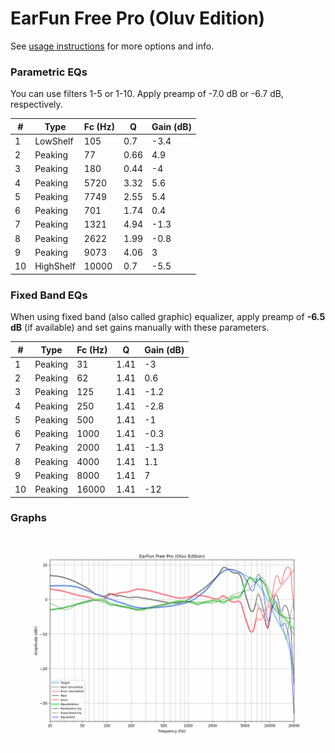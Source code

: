 # EarFun Free Pro (Oluv Edition)
See [usage instructions](https://github.com/jaakkopasanen/AutoEq#usage) for more options and info.

### Parametric EQs
You can use filters 1-5 or 1-10. Apply preamp of -7.0 dB or -6.7 dB, respectively.

|   # | Type      |   Fc (Hz) |    Q |   Gain (dB) |
|-----|-----------|-----------|------|-------------|
|   1 | LowShelf  |       105 | 0.7  |        -3.4 |
|   2 | Peaking   |        77 | 0.66 |         4.9 |
|   3 | Peaking   |       180 | 0.44 |        -4   |
|   4 | Peaking   |      5720 | 3.32 |         5.6 |
|   5 | Peaking   |      7749 | 2.55 |         5.4 |
|   6 | Peaking   |       701 | 1.74 |         0.4 |
|   7 | Peaking   |      1321 | 4.94 |        -1.3 |
|   8 | Peaking   |      2622 | 1.99 |        -0.8 |
|   9 | Peaking   |      9073 | 4.06 |         3   |
|  10 | HighShelf |     10000 | 0.7  |        -5.5 |

### Fixed Band EQs
When using fixed band (also called graphic) equalizer, apply preamp of **-6.5 dB** (if available) and set gains manually with these parameters.

|   # | Type    |   Fc (Hz) |    Q |   Gain (dB) |
|-----|---------|-----------|------|-------------|
|   1 | Peaking |        31 | 1.41 |        -3   |
|   2 | Peaking |        62 | 1.41 |         0.6 |
|   3 | Peaking |       125 | 1.41 |        -1.2 |
|   4 | Peaking |       250 | 1.41 |        -2.8 |
|   5 | Peaking |       500 | 1.41 |        -1   |
|   6 | Peaking |      1000 | 1.41 |        -0.3 |
|   7 | Peaking |      2000 | 1.41 |        -1.3 |
|   8 | Peaking |      4000 | 1.41 |         1.1 |
|   9 | Peaking |      8000 | 1.41 |         7   |
|  10 | Peaking |     16000 | 1.41 |       -12   |

### Graphs
![](./EarFun%20Free%20Pro%20(Oluv%20Edition).png)

